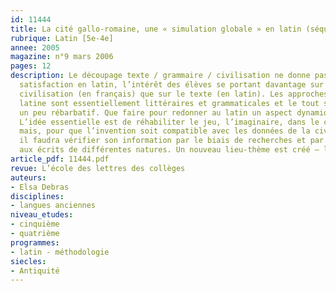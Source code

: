 ```yaml
---
id: 11444
title: La cité gallo-romaine, une « simulation globale » en latin (séquence)
rubrique: Latin [5e-4e]
annee: 2005
magazine: n°9 mars 2006
pages: 12
description: Le découpage texte / grammaire / civilisation ne donne pas toujours
  satisfaction en latin, l’intérêt des élèves se portant davantage sur les pages de
  civilisation (en français) que sur le texte (en latin). Les approches de la langue
  latine sont essentiellement littéraires et grammaticales et le tout semble parfois
  un peu rébarbatif. Que faire pour redonner au latin un aspect dynamique, voire innovant ?
  L’idée essentielle est de réhabiliter le jeu, l’imaginaire, dans le cours de latin ;
  mais, pour que l’invention soit compatible avec les données de la civilisation,
  il faudra vérifier son information par le biais de recherches et par le recours
  aux écrits de différentes natures. Un nouveau lieu-thème est créé – la cité gallo-romaine…
article_pdf: 11444.pdf
revue: L’école des lettres des collèges
auteurs:
- Elsa Debras
disciplines:
- langues anciennes
niveau_etudes:
- cinquième
- quatrième
programmes:
- latin - méthodologie
siecles:
- Antiquité
---
```

